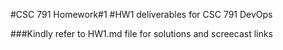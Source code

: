 #CSC 791 Homework\#1
#HW1 deliverables for CSC 791 DevOps  

###Kindly refer to HW1.md file for solutions and screecast links
